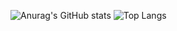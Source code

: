 ![Anurag's GitHub stats](https://github-readme-stats.vercel.app/api?username=QuocCuong2807&show_icons=true&theme=onedark)
![Top Langs](https://github-readme-stats.vercel.app/api/top-langs/?username=QuocCuong2807&layout=compact&theme=onedark)


